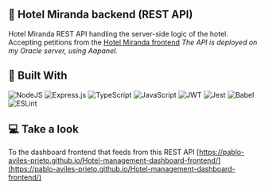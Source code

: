 
## 📰 Hotel Miranda backend (REST API)

  
Hotel Miranda REST API handling the server-side logic of the hotel. Accepting petitions from the [Hotel Miranda frontend](https://github.com/Pablo-Aviles-Prieto/Hotel-management-dashboard-frontend)
*The API is deployed on my Oracle server, using Aapanel.*
  

## 🔧 Built With

  

![NodeJS](https://img.shields.io/badge/node.js-6DA55F?style=for-the-badge&logo=node.js&logoColor=white) ![Express.js](https://img.shields.io/badge/express.js-%23404d59.svg?style=for-the-badge&logo=express&logoColor=%2361DAFB) ![TypeScript](https://img.shields.io/badge/typescript-%23007ACC.svg?style=for-the-badge&logo=typescript&logoColor=white)  ![JavaScript](https://img.shields.io/badge/javascript-%23323330.svg?style=for-the-badge&logo=javascript&logoColor=%23F7DF1E) ![JWT](https://img.shields.io/badge/JWT-black?style=for-the-badge&logo=JSON%20web%20tokens)  ![Jest](https://img.shields.io/badge/-jest-%23C21325?style=for-the-badge&logo=jest&logoColor=white) ![Babel](https://img.shields.io/badge/Babel-F9DC3e?style=for-the-badge&logo=babel&logoColor=black) ![ESLint](https://img.shields.io/badge/ESLint-4B3263?style=for-the-badge&logo=eslint&logoColor=white)

  

## 💻 Take a look

  
To the dashboard frontend that feeds from this REST API [https://pablo-aviles-prieto.github.io/Hotel-management-dashboard-frontend/](https://pablo-aviles-prieto.github.io/Hotel-management-dashboard-frontend/)